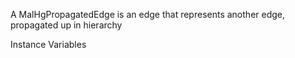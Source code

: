 A MalHgPropagatedEdge is an edge that represents another edge, propagated up in hierarchy

Instance Variables
